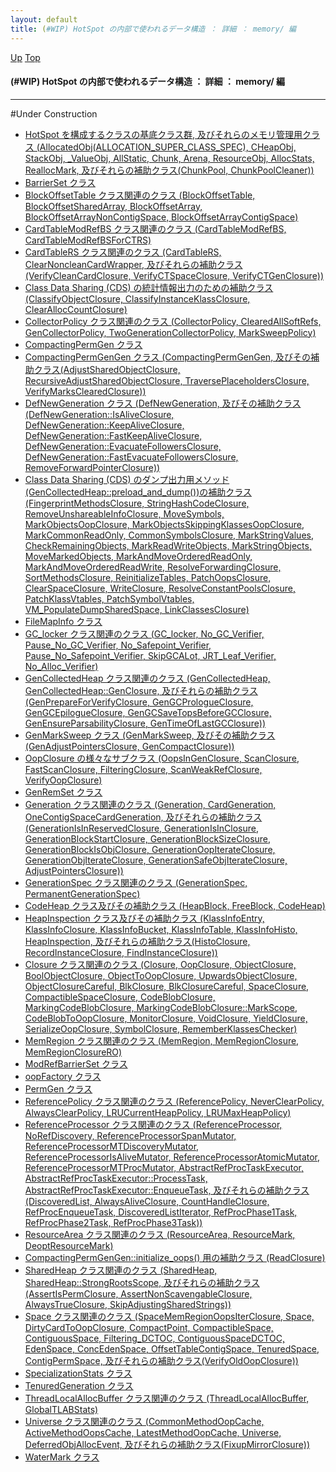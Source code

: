 ```yaml
---
layout: default
title: (#WIP) HotSpot の内部で使われるデータ構造 ： 詳細 ： memory/ 編
---
```

[Up](nolpd4szt5.html) [Top](../index.html)

#### (#WIP) HotSpot の内部で使われるデータ構造 ： 詳細 ： memory/ 編

--- 
#Under Construction


* [HotSpot を構成するクラスの基底クラス群, 及びそれらのメモリ管理用クラス (AllocatedObj(ALLOCATION_SUPER_CLASS_SPEC), CHeapObj, StackObj, _ValueObj, AllStatic, Chunk, Arena, ResourceObj, AllocStats, ReallocMark, 及びそれらの補助クラス(ChunkPool, ChunkPoolCleaner))](nosjRDBXzA.html)
* [BarrierSet クラス ](no_7YU6nOu.html)
* [BlockOffsetTable クラス関連のクラス (BlockOffsetTable, BlockOffsetSharedArray, BlockOffsetArray, BlockOffsetArrayNonContigSpace, BlockOffsetArrayContigSpace)](noZvNdRGYi.html)
* [CardTableModRefBS クラス関連のクラス (CardTableModRefBS, CardTableModRefBSForCTRS)](noFHryn0Ku.html)
* [CardTableRS クラス関連のクラス (CardTableRS, ClearNoncleanCardWrapper, 及びそれらの補助クラス(VerifyCleanCardClosure, VerifyCTSpaceClosure, VerifyCTGenClosure))](noAv2BI8fQ.html)
* [Class Data Sharing (CDS) の統計情報出力のための補助クラス (ClassifyObjectClosure, ClassifyInstanceKlassClosure, ClearAllocCountClosure)](nokL3GJEf3.html)
* [CollectorPolicy クラス関連のクラス (CollectorPolicy, ClearedAllSoftRefs, GenCollectorPolicy, TwoGenerationCollectorPolicy, MarkSweepPolicy)](now_5MkHd7.html)
* [CompactingPermGen クラス ](noTFajniew.html)
* [CompactingPermGenGen クラス (CompactingPermGenGen, 及びその補助クラス(AdjustSharedObjectClosure, RecursiveAdjustSharedObjectClosure, TraversePlaceholdersClosure, VerifyMarksClearedClosure))](noEPvINBhn.html)
* [DefNewGeneration クラス (DefNewGeneration, 及びその補助クラス(DefNewGeneration::IsAliveClosure, DefNewGeneration::KeepAliveClosure, DefNewGeneration::FastKeepAliveClosure, DefNewGeneration::EvacuateFollowersClosure, DefNewGeneration::FastEvacuateFollowersClosure,  RemoveForwardPointerClosure))](nomFbG9rH9.html)
* [Class Data Sharing (CDS) のダンプ出力用メソッド(GenCollectedHeap::preload_and_dump())の補助クラス (FingerprintMethodsClosure, StringHashCodeClosure, RemoveUnshareableInfoClosure, MoveSymbols, MarkObjectsOopClosure, MarkObjectsSkippingKlassesOopClosure, MarkCommonReadOnly, CommonSymbolsClosure, MarkStringValues, CheckRemainingObjects, MarkReadWriteObjects, MarkStringObjects, MoveMarkedObjects, MarkAndMoveOrderedReadOnly, MarkAndMoveOrderedReadWrite, ResolveForwardingClosure, SortMethodsClosure, ReinitializeTables, PatchOopsClosure, ClearSpaceClosure, WriteClosure, ResolveConstantPoolsClosure, PatchKlassVtables, PatchSymbolVtables, VM_PopulateDumpSharedSpace, LinkClassesClosure)](noi9m5MKFL.html)
* [FileMapInfo クラス ](noFtPcj8Rn.html)
* [GC_locker クラス関連のクラス (GC_locker, No_GC_Verifier, Pause_No_GC_Verifier, No_Safepoint_Verifier, Pause_No_Safepoint_Verifier, SkipGCALot, JRT_Leaf_Verifier, No_Alloc_Verifier)](no4-wW9-3x.html)
* [GenCollectedHeap クラス関連のクラス (GenCollectedHeap, GenCollectedHeap::GenClosure, 及びそれらの補助クラス(GenPrepareForVerifyClosure, GenGCPrologueClosure, GenGCEpilogueClosure, GenGCSaveTopsBeforeGCClosure, GenEnsureParsabilityClosure, GenTimeOfLastGCClosure))](noRLJGPwet.html)
* [GenMarkSweep クラス (GenMarkSweep, 及びその補助クラス(GenAdjustPointersClosure, GenCompactClosure))](no65WQPG61.html)
* [OopClosure の様々なサブクラス (OopsInGenClosure, ScanClosure, FastScanClosure, FilteringClosure, ScanWeakRefClosure, VerifyOopClosure)](no1RjdFgkK.html)
* [GenRemSet クラス ](noe5AOWcIW.html)
* [Generation クラス関連のクラス (Generation, CardGeneration, OneContigSpaceCardGeneration, 及びそれらの補助クラス(GenerationIsInReservedClosure, GenerationIsInClosure, GenerationBlockStartClosure, GenerationBlockSizeClosure, GenerationBlockIsObjClosure, GenerationOopIterateClosure, GenerationObjIterateClosure, GenerationSafeObjIterateClosure, AdjustPointersClosure))](noYh_WbceH.html)
* [GenerationSpec クラス関連のクラス (GenerationSpec, PermanentGenerationSpec)](no5v3uwSFN.html)
* [CodeHeap クラス及びその補助クラス (HeapBlock, FreeBlock, CodeHeap)](noh-LTrtBG.html)
* [HeapInspection クラス及びその補助クラス (KlassInfoEntry, KlassInfoClosure, KlassInfoBucket, KlassInfoTable, KlassInfoHisto, HeapInspection, 及びそれらの補助クラス(HistoClosure, RecordInstanceClosure, FindInstanceClosure))](noosMmbEKE.html)
* [Closure クラス関連のクラス (Closure, OopClosure, ObjectClosure, BoolObjectClosure, ObjectToOopClosure, UpwardsObjectClosure, ObjectClosureCareful, BlkClosure, BlkClosureCareful, SpaceClosure, CompactibleSpaceClosure, CodeBlobClosure, MarkingCodeBlobClosure, MarkingCodeBlobClosure::MarkScope, CodeBlobToOopClosure, MonitorClosure, VoidClosure, YieldClosure, SerializeOopClosure, SymbolClosure, RememberKlassesChecker)](noxdFDDXjm.html)
* [MemRegion クラス関連のクラス (MemRegion, MemRegionClosure, MemRegionClosureRO)](now2R1NnBJ.html)
* [ModRefBarrierSet クラス ](no8g6eGLgI.html)
* [oopFactory クラス ](noMJQ3M-Uv.html)
* [PermGen クラス ](nodiTBTDNm.html)
* [ReferencePolicy クラス関連のクラス (ReferencePolicy, NeverClearPolicy, AlwaysClearPolicy, LRUCurrentHeapPolicy, LRUMaxHeapPolicy)](noz-glFiSM.html)
* [ReferenceProcessor クラス関連のクラス (ReferenceProcessor, NoRefDiscovery, ReferenceProcessorSpanMutator, ReferenceProcessorMTDiscoveryMutator, ReferenceProcessorIsAliveMutator, ReferenceProcessorAtomicMutator, ReferenceProcessorMTProcMutator, AbstractRefProcTaskExecutor, AbstractRefProcTaskExecutor::ProcessTask, AbstractRefProcTaskExecutor::EnqueueTask, 及びそれらの補助クラス(DiscoveredList, AlwaysAliveClosure, CountHandleClosure, RefProcEnqueueTask, DiscoveredListIterator, RefProcPhase1Task, RefProcPhase2Task, RefProcPhase3Task))](no6c8mMCUW.html)
* [ResourceArea クラス関連のクラス (ResourceArea, ResourceMark, DeoptResourceMark)](nojwDN3-FN.html)
* [CompactingPermGenGen::initialize_oops() 用の補助クラス (ReadClosure) ](noihDtb1tt.html)
* [SharedHeap クラス関連のクラス (SharedHeap, SharedHeap::StrongRootsScope, 及びそれらの補助クラス(AssertIsPermClosure, AssertNonScavengableClosure, AlwaysTrueClosure, SkipAdjustingSharedStrings))](noysUrzWdK.html)
* [Space クラス関連のクラス (SpaceMemRegionOopsIterClosure, Space, DirtyCardToOopClosure, CompactPoint, CompactibleSpace, ContiguousSpace, Filtering_DCTOC, ContiguousSpaceDCTOC, EdenSpace, ConcEdenSpace, OffsetTableContigSpace, TenuredSpace, ContigPermSpace, 及びそれらの補助クラス(VerifyOldOopClosure))](noEwj5VK63.html)
* [SpecializationStats クラス ](noXUdVICpE.html)
* [TenuredGeneration クラス ](noF3DfmKtp.html)
* [ThreadLocalAllocBuffer クラス関連のクラス (ThreadLocalAllocBuffer, GlobalTLABStats)](no-MX5_-HV.html)
* [Universe クラス関連のクラス (CommonMethodOopCache, ActiveMethodOopsCache, LatestMethodOopCache, Universe, DeferredObjAllocEvent, 及びそれらの補助クラス(FixupMirrorClosure))](norWgXjc-w.html)
* [WaterMark クラス ](noenM3nIXR.html)





